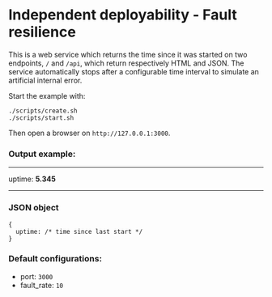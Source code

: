 # Independent deployability - Fault resilience
This is a web service which returns the time since it was started on two endpoints, `/` and `/api`, which return respectively HTML and JSON. The service automatically stops after a configurable time interval to simulate an artificial internal error.

Start the example with:
```
./scripts/create.sh
./scripts/start.sh
```
Then open a browser on `http://127.0.0.1:3000`.

### Output example:

------
uptime: **5.345**

-----

### JSON object
```
{
  uptime: /* time since last start */
}
```

### Default configurations:
- port: `3000`
- fault_rate: `10`
